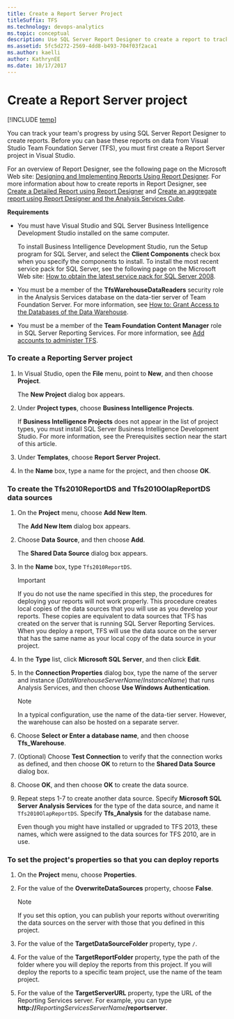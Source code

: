 ```yaml
---
title: Create a Report Server Project
titleSuffix: TFS 
ms.technology: devops-analytics
ms.topic: conceptual
description: Use SQL Server Report Designer to create a report to track the team's progress by-Team Foundation Server 
ms.assetid: 5fc5d272-2569-4dd8-b493-704f03f2aca1
ms.author: kaelli
author: KathrynEE
ms.date: 10/17/2017
---
```


# Create a Report Server project

[!INCLUDE [temp](../includes/tfs-report-platform-version.md)]

You can track your team's progress by using SQL Server Report Designer to create reports. Before you can base these reports on data from Visual Studio Team Foundation Server (TFS), you must first create a Report Server project in Visual Studio.

For an overview of Report Designer, see the following page on the Microsoft Web site: [Designing and Implementing Reports Using Report Designer](https://go.microsoft.com/fwlink/?LinkId=181954). For more information about how to create reports in Report Designer, see [Create a Detailed Report using Report Designer](create-a-detailed-report-using-report-designer.md) and [Create an aggregate report using Report Designer and the Analysis Services Cube](create-aggregate-report-report-designer-analysis-services-cube.md).

**Requirements**

- You must have Visual Studio and SQL Server Business Intelligence Development Studio installed on the same computer.

  To install Business Intelligence Development Studio, run the Setup program for SQL Server, and select the **Client Components** check box when you specify the components to install. To install the most recent service pack for SQL Server, see the following page on the Microsoft Web site: [How to obtain the latest service pack for SQL Server 2008](https://go.microsoft.com/fwlink/?LinkID=182174).

- You must be a member of the **TfsWarehouseDataReaders** security role in the Analysis Services database on the data-tier server of Team Foundation Server. For more information, see [How to: Grant Access to the Databases of the Data Warehouse](../admin/grant-permissions-to-reports.md).

- You must be a member of the **Team Foundation Content Manager** role in SQL Server Reporting Services. For more information, see [Add accounts to administer TFS](/azure/devops/server/admin/add-administrator).

### To create a Reporting Server project

1.  In Visual Studio, open the **File** menu, point to **New**, and then choose **Project**.

    The **New Project** dialog box appears.

2.  Under **Project types**, choose **Business Intelligence Projects**.

    If **Business Intelligence Projects** does not appear in the list of project types, you must install SQL Server Business Intelligence Development Studio. For more information, see the Prerequisites section near the start of this article.

3.  Under **Templates**, choose **Report Server Project.**

4.  In the **Name** box, type a name for the project, and then choose **OK**.

### To create the Tfs2010ReportDS and Tfs2010OlapReportDS data sources

1.  On the **Project** menu, choose **Add New Item**.

    The **Add New Item** dialog box appears.

2.  Choose **Data Source**, and then choose **Add**.

    The **Shared Data Source** dialog box appears.

3.  In the **Name** box, type `Tfs2010ReportDS`.

    > [!IMPORTANT]
    > If you do not use the name specified in this step, the procedures for deploying your reports will not work properly. This procedure creates local copies of the data sources that you will use as you develop your reports. These copies are equivalent to data sources that TFS has created on the server that is running SQL Server Reporting Services. When you deploy a report, TFS will use the data source on the server that has the same name as your local copy of the data source in your project.

4.  In the **Type** list, click **Microsoft SQL Server**, and then click **Edit**.

5.  In the **Connection Properties** dialog box, type the name of the server and instance (_DataWarehouseServerName_/_InstanceName_) that runs Analysis Services, and then choose **Use Windows Authentication**.

    > [!NOTE]
    > In a typical configuration, use the name of the data-tier server. However, the warehouse can also be hosted on a separate server.

6.  Choose **Select or Enter a database name**, and then choose **Tfs_Warehouse**.

7.  (Optional) Choose **Test Connection** to verify that the connection works as defined, and then choose **OK** to return to the **Shared Data Source** dialog box.

8.  Choose **OK**, and then choose **OK** to create the data source.

9.  Repeat steps 1-7 to create another data source. Specify **Microsoft SQL Server Analysis Services** for the type of the data source, and name it `Tfs2010OlapReportDS`. Specify **Tfs_Analysis** for the database name.

    Even though you might have installed or upgraded to TFS 2013, these names, which were assigned to the data sources for TFS 2010, are in use.

### To set the project's properties so that you can deploy reports

1.  On the **Project** menu, choose **Properties**.

2.  For the value of the **OverwriteDataSources** property, choose **False**.

    > [!NOTE]
    > If you set this option, you can publish your reports without overwriting the data sources on the server with those that you defined in this project.

3.  For the value of the **TargetDataSourceFolder** property, type `/`.

4.  For the value of the **TargetReportFolder** property, type the path of the folder where you will deploy the reports from this project. If you will deploy the reports to a specific team project, use the name of the team project.

5.  For the value of the **TargetServerURL** property, type the URL of the Reporting Services server. For example, you can type **http://**<em>ReportingServicesServerName</em>**/reportserver**.
